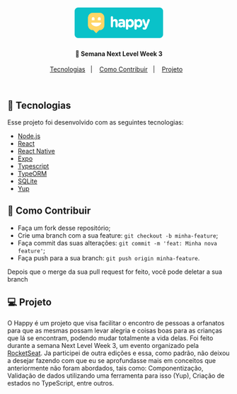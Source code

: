 

<h1 align="center">
    <img alt="DevRadar" title="#delicinha" src="web/src/images/logoGit.svg" width="200px" />
</h1>

<h4 align="center">
  🚀 Semana Next Level Week 3
</h4>

<p align="center">
  <a href="#rocket-tecnologias">Tecnologias</a>&nbsp;&nbsp;&nbsp;|&nbsp;&nbsp;&nbsp;
  <a href="#-como-contribuir">Como Contribuir</a>&nbsp;&nbsp;&nbsp;|&nbsp;&nbsp;&nbsp;
  <a href="#-projeto">Projeto</a>&nbsp;&nbsp;&nbsp;
</p>

<br>

## :rocket: Tecnologias

Esse projeto foi desenvolvido com as seguintes tecnologias:

- [Node.js](https://nodejs.org/en/)
- [React](https://reactjs.org)
- [React Native](https://facebook.github.io/react-native/)
- [Expo](https://expo.io/)
- [Typescript](https://www.typescriptlang.org/)
- [TypeORM](https://typeorm.io/#/)
- [SQLite](https://www.sqlite.org/index.html)
- [Yup](https://github.com/jquense/yup)

## 🤔 Como Contribuir
- Faça um fork desse repositório;
- Crie uma branch com a sua feature: `git checkout -b minha-feature`;
- Faça commit das suas alterações: `git commit -m 'feat: Minha nova feature'`;
- Faça push para a sua branch: `git push origin minha-feature`.

Depois que o merge da sua pull request for feito, você pode deletar a sua branch

## 💻 Projeto

O Happy é um projeto que visa facilitar o encontro de pessoas a orfanatos para que as mesmas possam levar alegria e coisas boas para as crianças que lá se encontram, podendo mudar totalmente a vida delas. Foi feito durante a semana Next Level Week 3, um evento organizado pela [RocketSeat](https://rocketseat.com.br/). Ja participei de outra edições e essa, como padrão, não deixou a desejar fazendo com que eu se aprofundasse mais em conceitos que anteriormente não foram abordados, tais como: Componentização, Validação de dados utilizando uma ferramenta para isso (Yup), Criação de estados no TypeScript, entre outros.  
